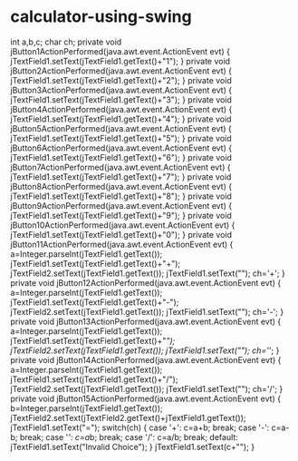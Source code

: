 # calculator-using-swing

int a,b,c;
char ch;
private void jButton1ActionPerformed(java.awt.event.ActionEvent evt)
{
jTextField1.setText(jTextField1.getText()+"1");
}
private void jButton2ActionPerformed(java.awt.event.ActionEvent evt)
{
jTextField1.setText(jTextField1.getText()+"2");
}
private void jButton3ActionPerformed(java.awt.event.ActionEvent evt)
{
jTextField1.setText(jTextField1.getText()+"3");
}
private void jButton4ActionPerformed(java.awt.event.ActionEvent evt)
{
jTextField1.setText(jTextField1.getText()+"4");
}
private void jButton5ActionPerformed(java.awt.event.ActionEvent evt)
{
jTextField1.setText(jTextField1.getText()+"5");
}
private void jButton6ActionPerformed(java.awt.event.ActionEvent evt)
{
jTextField1.setText(jTextField1.getText()+"6");
}
private void jButton7ActionPerformed(java.awt.event.ActionEvent evt)
{
jTextField1.setText(jTextField1.getText()+"7");
}
private void jButton8ActionPerformed(java.awt.event.ActionEvent evt) {
jTextField1.setText(jTextField1.getText()+"8");
}
private void jButton9ActionPerformed(java.awt.event.ActionEvent evt) {
jTextField1.setText(jTextField1.getText()+"9");
}
private void jButton10ActionPerformed(java.awt.event.ActionEvent evt) {
jTextField1.setText(jTextField1.getText()+"0");
}
private void jButton11ActionPerformed(java.awt.event.ActionEvent evt) {
a=Integer.parseInt(jTextField1.getText());
jTextField1.setText(jTextField1.getText()+"+");
jTextField2.setText(jTextField1.getText());
jTextField1.setText("");
ch='+';
}
private void jButton12ActionPerformed(java.awt.event.ActionEvent evt) {
a=Integer.parseInt(jTextField1.getText());
jTextField1.setText(jTextField1.getText()+"-");
jTextField2.setText(jTextField1.getText());
jTextField1.setText("");
ch='-';
}
private void jButton13ActionPerformed(java.awt.event.ActionEvent evt) {
a=Integer.parseInt(jTextField1.getText());
jTextField1.setText(jTextField1.getText()+"*");
jTextField2.setText(jTextField1.getText());
jTextField1.setText("");
ch='*';
}
private void jButton14ActionPerformed(java.awt.event.ActionEvent evt) {
a=Integer.parseInt(jTextField1.getText());
jTextField1.setText(jTextField1.getText()+"/");
jTextField2.setText(jTextField1.getText());
jTextField1.setText("");
ch='/';
}
private void jButton15ActionPerformed(java.awt.event.ActionEvent evt) {
b=Integer.parseInt(jTextField1.getText());
jTextField2.setText(jTextField2.getText()+jTextField1.getText());
jTextField1.setText("=");
switch(ch)
{
case '+':
c=a+b;
break;
case '-':
c=a-b;
break;
case '*':
c=a*b;
break;
case '/':
c=a/b;
break;
default:
jTextField1.setText("Invalid Choice");
}
jTextField1.setText(c+"");
}
